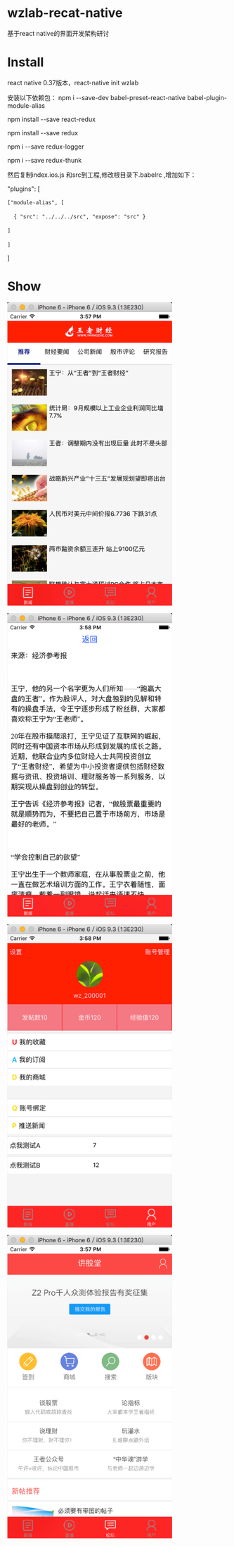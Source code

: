 # wzlab-recat-native
基于react native的界面开发架构研讨

# Install
react native 0.37版本，react-native  init wzlab 

安装以下依赖包：
npm i --save-dev babel-preset-react-native babel-plugin-module-alias

npm install --save react-redux

npm install --save redux

npm i --save redux-logger

npm i --save redux-thunk

然后复制index.ios.js 和src到工程,修改根目录下.babelrc ,增加如下：

"plugins": [

    ["module-alias", [
    
      { "src": "../../../src", "expose": "src" }
      
    ]
    
    ]
    
]
  
# Show
![image](https://github.com/gtfcugb/wzlab-recat-native/blob/master/doc/wzlab-1.png)

![image](https://github.com/gtfcugb/wzlab-recat-native/blob/master/doc/wzlab-2.png)

![image](https://github.com/gtfcugb/wzlab-recat-native/blob/master/doc/wzlab-3.png)

![image](https://github.com/gtfcugb/wzlab-recat-native/blob/master/doc/wzlab-4.png)
